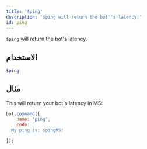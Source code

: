 ```yaml
---
title: '$ping'
description: '$ping will return the bot''s latency.'
id: ping
---
```


`$ping` will return the bot's latency.

## الاستخدام

```php
$ping
```

## مثال

This will return your bot's latency in MS:

```javascript
bot.command({
    name: 'ping',
    code: `
  My ping is: $pingMS!
  `
});
```
